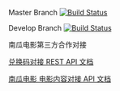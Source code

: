 Master Branch [![Build Status](https://travis-ci.org/pumpkin-movie/pumpkin_partner_api_demo.svg?branch=master)](https://travis-ci.org/pumpkin-movie/pumpkin_partner_api_demo)

Develop Branch [![Build Status](https://travis-ci.org/pumpkin-movie/pumpkin_partner_api_demo.svg?branch=develop)](https://travis-ci.org/pumpkin-movie/pumpkin_partner_api_demo)

南瓜电影第三方合作对接

[兑换码对接 REST API 文档](https://github.com/pumpkin-movie/pumpkin_partner_api_demo/blob/master/doc/%E5%85%91%E6%8D%A2%E7%A0%81%E5%AF%B9%E6%8E%A5%20REST%20API.md)

[南瓜电影 电影内容对接 API 文档](https://github.com/pumpkin-movie/pumpkin_partner_api_demo/blob/master/doc/pumpkin_partner_movie_api.md)


